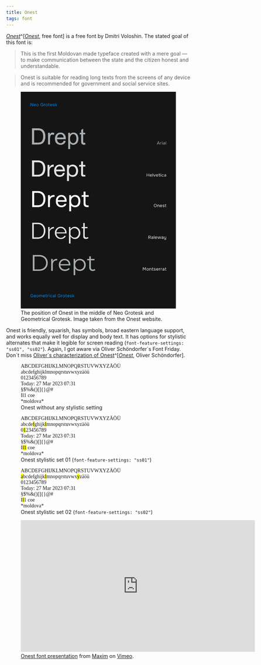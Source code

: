 ```yaml
---
title: Onest
tags: font
---
```

[<cite>Onest</cite>](https://onest.md/en/)^[[<cite>Onest</cite>](https://onest.md/en/), free font] is a free font by Dmitri Voloshin. The stated goal of this font is:

> This is the first Moldovan made typeface created with a mere goal — to make communication between the state and the citizen honest and understandable.

> Onest is suitable for reading long texts from the screens of any device and is recommended for government and social service sites.

<figure>
<img src="/img/fonts/onest-compare.svg">
<figcaption>The position of Onest in the middle of Neo Grotesk and Geometrical Grotesk. Image taken from the Onest website.</figcaption>
</figure>

Onest is friendly, squarish, has symbols, broad eastern language support, and works equally well for display and body text. It has options for stylistic alternates that make it legible for screen reading (`font-feature-settings: "ss01", "ss02"`). Again, I got aware via Oliver Schöndorfer´s Font Friday. Don´t miss [Oliver´s characterization of Onest](https://pimpmytype.com/onest/)^[[<cite>Onest</cite>](https://pimpmytype.com/onest/), Oliver Schöndorfer].

<figure>
<style>
 .onest  {
    font-family: Onest;
  }
</style>
<div class="onest text-lg">
<div>ABCDEFGHIJKLMNOPQRSTUVWXYZÄÖÜ</div>
<div>abcdefghijklmnopqrstuvwxyzäöü</div>
<div>0123456789</div>
<div>Today: 27 Mar 2023 07:31</div>
<div>§$%&()[]{}@#</div>
<div>Il1 coe</div>
<div>*moldova*</div>
</div>
<figcaption>Onest without any stylistic setting</figcaption>
</figure>

<figure>
<style>
  .onest-ss01  {
    font-family: Onest;
    font-feature-settings: "ss01";
  }
</style>
<div class="onest-ss01 text-lg">
<div>ABCDEFGHIJKLMNOPQRSTUVWXYZÄÖÜ</div>
<div>abcde<mark>f</mark>ghijk<mark>l</mark>mnopqrstuvwxyzäöü</div>
<div>0<mark>1</mark>23456789</div>
<div>Today: 27 Mar 2023 07:31</div>
<div>§$%&()[]{}@#</div>
<div>I<mark>l1</mark> coe</div>
<div>*moldova*</div>
</div>
<figcaption>Onest stylistic set 01 (<code>font-feature-settings: "ss01"</code>)</figcaption>
</figure>

<figure>
<style>
  .onest-ss02  {
    font-family: Onest;
    font-feature-settings: "ss02";
  }
</style>
<div class="onest-ss02 text-lg">
<div>ABCDEFGHIJKLMNOPQRSTUVWXYZÄÖÜ</div>
<div><mark>a</mark>bcdefghijk<mark>l</mark>mnopqrstuvwx<mark>y</mark>zäöü</div>
<div>0123456789</div>
<div>Today: 27 Mar 2023 07:31</div>
<div>§$%&()[]{}@#</div>
<div>I<mark>l</mark>1 coe</div>
<div>*moldova*</div>
</div>
<figcaption>Onest stylistic set 02 (<code>font-feature-settings: "ss02"</code>)</figcaption>
</figure>

<figure>
<iframe src="https://player.vimeo.com/video/671904100?h=3706d5d707" width="640" height="360" frameborder="0" allow="autoplay; fullscreen; picture-in-picture" allowfullscreen></iframe>
<figcaption><a href="https://vimeo.com/671904100">Onest font presentation</a> from <a href="https://vimeo.com/kilcik">Maxim</a> on <a href="https://vimeo.com">Vimeo</a>.</figcaption>
</figure>
